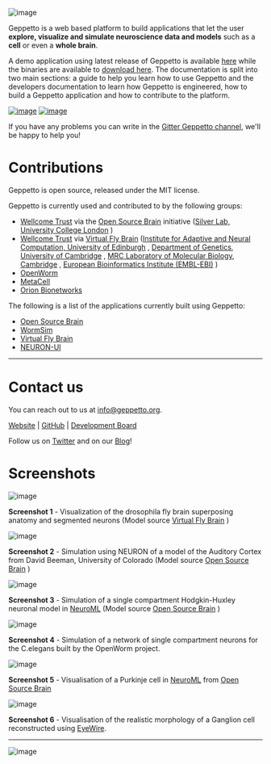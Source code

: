 ![image](images/header.png)


Geppetto is a web based platform to build applications that let the user **explore, visualize and simulate neuroscience data and models** such as a **cell** or even a **whole brain**.

A demo application using latest release of Geppetto is available [here](https://live.geppetto.org) while the binaries are available to
[download here](https://github.com/openworm/org.geppetto/releases/).
The documentation is split into two main sections: a guide to help you learn how to use Geppetto and the developers documentation to learn how Geppetto is engineered, how to build a Geppetto application and how to contribute to the platform.

[![image](images/usr_btn.png)](./userdocs.html) [![image](images/dev_btn.png)](./devdocs.html)

If you have any problems you can write in the [Gitter Geppetto channel](gitter.im/openworm/org.geppetto), we'll be happy to help you!

Contributions
=============

Geppetto is open source, released under the MIT license.

Geppetto is currently used and contributed to by the following groups:

-   [Wellcome Trust](http://www.wellcome.ac.uk/) via the [Open Source
    Brain](http://www.opensourcebrain.org/) initiative ([Silver Lab,
    University College London](http://www.ucl.ac.uk/silverlab/) )
-   [Wellcome Trust](http://www.wellcome.ac.uk/) via [Virtual Fly
    Brain](http://www.virtualflybrain.org/) ([Institute for Adaptive and
    Neural Computation, University of
    Edinburgh](http://http://www.anc.ed.ac.uk/) , [Department of
    Genetics, University of Cambridge](http://www.gen.cam.ac.uk/) , [MRC
    Laboratory of Molecular Biology,
    Cambridge](http://www2.mrc-lmb.cam.ac.uk/) , [European
    Bioinformatics Institute (EMBL-EBI)](http://www.ebi.ac.uk/) )
-   [OpenWorm](http://www.openworm.org/)
-   [MetaCell](http://metacell.us)
-   [Orion Bionetworks](http://www.orionbionetworks.org/)

The following is a list of the applications currently built using Geppetto:

-   [Open Source Brain](http://opensourcebrain.org)
-   [WormSim](http://wormsim.org)
-   [Virtual Fly Brain](http://virtualflybrain.org)
-   [NEURON-UI](https://github.com/MetaCell/NEURON-UI)

------------------------------------------------------------------------

Contact us
==========

You can reach out to us at <info@geppetto.org>.

[Website](http://geppetto.org) | [GitHub](http://git.geppetto.org) |
[Development Board](http://board.geppetto.org)

Follow us on [Twitter](https://twitter.com/GeppettoEngine) and on our
[Blog](http://blog.geppetto.org)!

Screenshots
===========

![image](images/sshots/ss1.png)

**Screenshot 1** - Visualization of the drosophila fly brain superposing
anatomy and segmented neurons (Model source [Virtual Fly
Brain](http://virtualflybrain.org/) )

![image](images/sshots/ss2.png)

**Screenshot 2** - Simulation using NEURON of a model of the Auditory
Cortex from David Beeman, University of Colorado (Model source [Open
Source Brain](http://opensourcebrain.org/) )

![image](images/sshots/ss3.png)

**Screenshot 3** - Simulation of a single compartment Hodgkin-Huxley
neuronal model in [NeuroML](http://neuroml.org/) (Model source [Open
Source Brain](http://opensourcebrain.org/) )

![image](images/sshots/ss4.png)

**Screenshot 4** - Simulation of a network of single compartment neurons
for the C.elegans built by the OpenWorm project.

![image](images/sshots/ss5.png)

**Screenshot 5** - Visualisation of a Purkinje cell in
[NeuroML](http://neuroml.org/) from [Open Source
Brain](http://opensourcebrain.org/projects/purkinjecell)

![image](images/sshots/ss6.png)

**Screenshot 6** - Visualisation of the realistic morphology of a
Ganglion cell reconstructed using [EyeWire](https://eyewire.org).

------------------------------------------------------------------------

![image](images/symbol.png)

